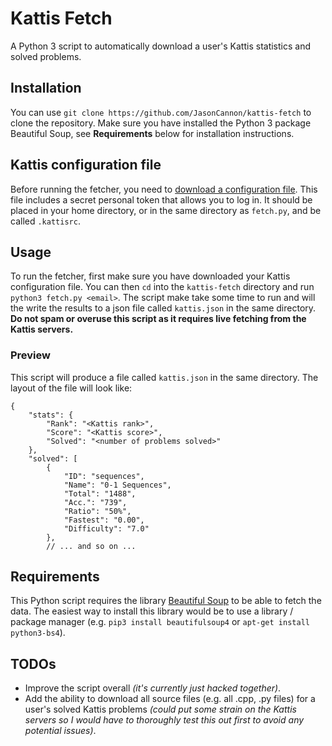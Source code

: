 # Kattis Fetch
A Python 3 script to automatically download a user's Kattis statistics and solved problems.

## Installation
You can use `git clone https://github.com/JasonCannon/kattis-fetch` to clone the repository. Make sure you have installed the Python 3 package Beautiful Soup, see **Requirements** below for installation instructions.

## Kattis configuration file
Before running the fetcher, you need to [download a configuration file](https://open.kattis.com/download/kattisrc). This file includes a secret personal token that allows you to log in. It should be placed in your home directory, or in the same directory as `fetch.py`, and be called `.kattisrc`.

## Usage
To run the fetcher, first make sure you have downloaded your Kattis configuration file. You can then `cd` into the `kattis-fetch` directory and run `python3 fetch.py <email>`. The script make take some time to run and will the write the results to a json file called `kattis.json` in the same directory. **Do not spam or overuse this script as it requires live fetching from the Kattis servers.**

### Preview
This script will produce a file called `kattis.json` in the same directory. The layout of the file will look like:
```json5
{
    "stats": {
        "Rank": "<Kattis rank>",
        "Score": "<Kattis score>",
        "Solved": "<number of problems solved>"
    },
    "solved": [
        {
            "ID": "sequences",
            "Name": "0-1 Sequences",
            "Total": "1488",
            "Acc.": "739",
            "Ratio": "50%",
            "Fastest": "0.00",
            "Difficulty": "7.0"
        },
        // ... and so on ...
```

## Requirements
This Python script requires the library [Beautiful Soup](https://www.crummy.com/software/BeautifulSoup/) to be able to fetch the data. The easiest way to install this library would be to use a library / package manager (e.g. `pip3 install beautifulsoup4` or `apt-get install python3-bs4`).

## TODOs
- Improve the script overall _(it's currently just hacked together)_.
- Add the ability to download all source files (e.g. all .cpp, .py files) for a user's solved Kattis problems _(could put some strain on the Kattis servers so I would have to thoroughly test this out first to avoid any potential issues)_.
